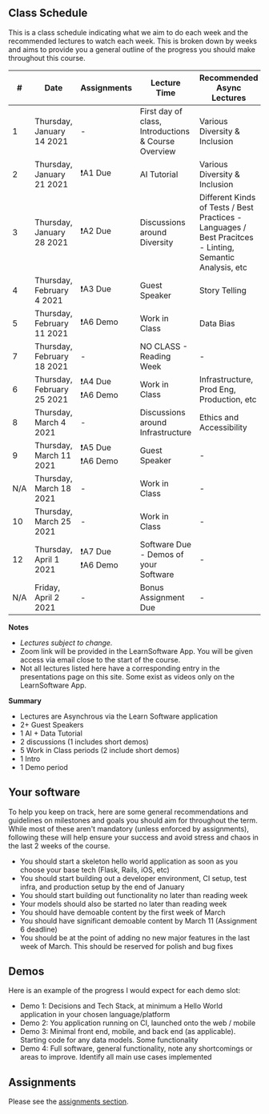 ## Class Schedule

This is a class schedule indicating what we aim to do each week and the recommended lectures to watch each week. This is broken down by weeks and aims to provide you a general outline of the progress you should make throughout this course.


| # | Date | Assignments | Lecture Time | Recommended Async Lectures |
| -- | -- | -- | -- | -- |
| 1 | Thursday, January 14 2021   | -            | First day of class, Introductions & Course Overview | Various Diversity & Inclusion |
| 2 | Thursday, January 21 2021  | ❗A1 Due    | AI Tutorial | Various Diversity & Inclusion |
| 3 | Thursday, January 28 2021  | ❗A2 Due    | Discussions around Diversity | Different Kinds of Tests / Best Practices - Languages / Best Pracitces - Linting, Semantic Analysis, etc |
| 4 | Thursday, February 4 2021  | ❗A3 Due    | Guest Speaker | Story Telling |
| 5 | Thursday, February 11 2021  | ❗A6 Demo | Work in Class | Data Bias |
| 7 | Thursday, February 18 2021 | -          | NO CLASS - Reading Week | - | 
| 6 | Thursday, February 25 2021 | ❗A4 Due<br>❗A6 Demo  | Work in Class | Infrastructure, Prod Eng, Production, etc |
| 8 | Thursday, March 4 2021 | -  | Discussions around Infrastructure | Ethics and Accessibility | 
| 9 | Thursday, March 11 2021     | ❗A5 Due<br>❗A6 Demo  | Guest Speaker | - | 
| N/A | Thursday, March 18 2021  | - | Work in Class | - | 
| 10 | Thursday, March 25 2021   | -           | Work in Class | - | 
| 12 | Thursday, April 1 2021    | ❗A7 Due<br>❗A6 Demo | Software Due - Demos of your Software | - | 
| N/A | Friday, April 2 2021  | -           | Bonus Assignment Due | - | 

**Notes**
- _Lectures subject to change._
- Zoom link will be provided in the LearnSoftware App. You will be given access via email close to the start of the course.
- Not all lectures listed here have a corresponding entry in the presentations page on this site. Some exist as videos only on the LearnSoftware App.

**Summary**

- Lectures are Asynchrous via the Learn Software application
- 2+ Guest Speakers
- 1 AI + Data Tutorial
- 2 discussions (1 includes short demos)
- 5 Work in Class periods (2 include short demos)
- 1 Intro
- 1 Demo period

## Your software

To help you keep on track, here are some general recommendations and guidelines on milestones and goals you should aim for throughout the term. While most of these aren't mandatory (unless enforced by assignments), following these will help ensure your success and avoid stress and chaos in the last 2 weeks of the course.

- You should start a skeleton hello world application as soon as you choose your base tech (Flask, Rails, iOS, etc)
- You should start building out a developer environment, CI setup, test infra, and production setup by the end of January
- You should start building out functionality no later than reading week
- Your models should also be started no later than reading week
- You should have demoable content by the first week of March
- You should have significant demoable content by March 11 (Assignment 6 deadline)
- You should be at the point of adding no new major features in the last week of March. This should be reserved for polish and bug fixes

## Demos

Here is an example of the progress I would expect for each demo slot:

- Demo 1: Decisions and Tech Stack, at minimum a Hello World application in your chosen language/platform
- Demo 2: You application running on CI, launched onto the web / mobile
- Demo 3: Minimal front end, mobile, and back end (as applicable). Starting code for any data models. Some functionality
- Demo 4: Full software, general functionality, note any shortcomings or areas to improve. Identify all main use cases implemented

## Assignments

Please see the [assignments section](../assignments/README.md).
